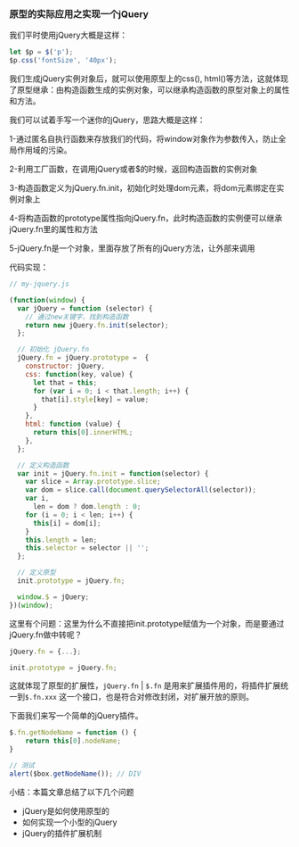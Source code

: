 ### 原型的实际应用之实现一个jQuery

我们平时使用jQuery大概是这样：

```js
let $p = $('p');
$p.css('fontSize', '40px');
```

我们生成jQuery实例对象后，就可以使用原型上的css(), html()等方法，这就体现了原型继承：由构造函数生成的实例对象，可以继承构造函数的原型对象上的属性和方法。

我们可以试着手写一个迷你的jQuery，思路大概是这样：

1-通过匿名自执行函数来存放我们的代码，将window对象作为参数传入，防止全局作用域的污染。

2-利用工厂函数，在调用jQuery或者$的时候，返回构造函数的实例对象

3-构造函数定义为jQuery.fn.init，初始化时处理dom元素，将dom元素绑定在实例对象上

4-将构造函数的prototype属性指向jQuery.fn，此时构造函数的实例便可以继承jQuery.fn里的属性和方法

5-jQuery.fn是一个对象，里面存放了所有的jQuery方法，让外部来调用

代码实现：

```js
// my-jquery.js

(function(window) {
  var jQuery = function (selector) {
    // 通过new关键字，找到构造函数
    return new jQuery.fn.init(selector);
  };

  // 初始化 jQuery.fn
  jQuery.fn = jQuery.prototype =  {
    constructor: jQuery,
    css: function(key, value) {
      let that = this;
      for (var i = 0; i < that.length; i++) {
        that[i].style[key] = value;
      }
    },
    html: function (value) {
      return this[0].innerHTML;
    },
  };

  // 定义构造函数
  var init = jQuery.fn.init = function(selector) {
    var slice = Array.prototype.slice;
    var dom = slice.call(document.querySelectorAll(selector));
    var i,
      len = dom ? dom.length : 0;
    for (i = 0; i < len; i++) {
      this[i] = dom[i];
    }
    this.length = len;
    this.selector = selector || '';
  };

  // 定义原型
  init.prototype = jQuery.fn;

  window.$ = jQuery;
})(window);
```

这里有个问题：这里为什么不直接把init.prototype赋值为一个对象，而是要通过jQuery.fn做中转呢？

```js
jQuery.fn = {...};

init.prototype = jQuery.fn;
```

这就体现了原型的扩展性，`jQuery.fn` | `$.fn` 是用来扩展插件用的，将插件扩展统一到`$.fn.xxx` 这一个接口，也是符合对修改封闭，对扩展开放的原则。

下面我们来写一个简单的jQuery插件。

```js
$.fn.getNodeName = function () {
    return this[0].nodeName;
}

// 测试
alert($box.getNodeName()); // DIV
```



小结：本篇文章总结了以下几个问题

- jQuery是如何使用原型的
- 如何实现一个小型的jQuery
- jQuery的插件扩展机制